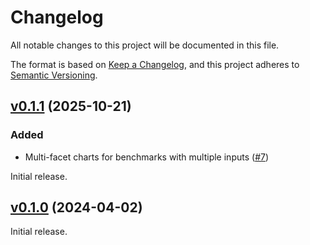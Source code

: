 # Changelog

All notable changes to this project will be documented in this file.

The format is based on [Keep a Changelog](https://keepachangelog.com/en/1.0.0/),
and this project adheres to [Semantic Versioning](https://semver.org/spec/v2.0.0.html).

## [v0.1.1](https://github.com/livebook-dev/kino_benchee/tree/v0.1.1) (2025-10-21)

### Added

- Multi-facet charts for benchmarks with multiple inputs ([#7](https://github.com/livebook-dev/kino_benchee/pull/7))

Initial release.

## [v0.1.0](https://github.com/livebook-dev/kino_benchee/tree/v0.1.0) (2024-04-02)

Initial release.
